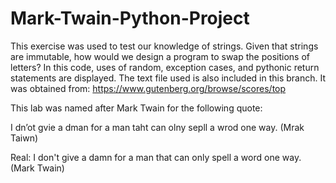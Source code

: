 # Mark-Twain-Python-Project

This exercise was used to test our knowledge of strings. Given that strings are immutable, how would we design a program to swap the positions of letters? In this code, uses of random, exception cases, and pythonic return statements are displayed. The text file used is also included in this branch. It was obtained from: https://www.gutenberg.org/browse/scores/top

This lab was named after Mark Twain for the following quote:

I dn’ot gvie a dman for a man taht can olny sepll a wrod one way. (Mrak Taiwn)

Real: I don't give a damn for a man that can only spell a word one way. (Mark Twain)

